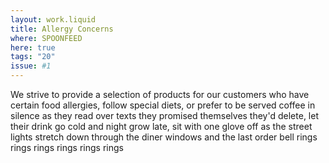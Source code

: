 ```yaml
---
layout: work.liquid
title: Allergy Concerns
where: SPOONFEED
here: true
tags: "20"
issue: #1
---
```


We strive to provide a selection
of products for our customers
who have certain food allergies,
follow special diets, or prefer
to be served coffee in silence
as they read over texts
they promised themselves they'd delete,
let their drink go cold and night 
grow late, sit with one glove off
as the street lights stretch
down through the diner windows
and the last order bell rings
rings rings rings rings rings
